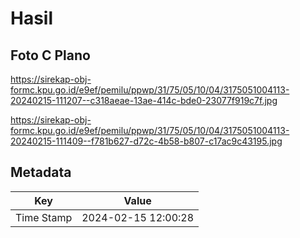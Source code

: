 # Hasil

## Foto C Plano

https://sirekap-obj-formc.kpu.go.id/e9ef/pemilu/ppwp/31/75/05/10/04/3175051004113-20240215-111207--c318aeae-13ae-414c-bde0-23077f919c7f.jpg

https://sirekap-obj-formc.kpu.go.id/e9ef/pemilu/ppwp/31/75/05/10/04/3175051004113-20240215-111409--f781b627-d72c-4b58-b807-c17ac9c43195.jpg


## Metadata

| Key        | Value               |
| ---------- | ------------------- |
| Time Stamp | 2024-02-15 12:00:28 |



